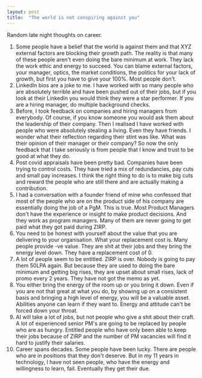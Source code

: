 ```yaml
---
layout: post
title:  "The world is not conspiring against you"
---
```


Random late night thoughts on career.

1. Some people have a belief that the world is against them and that XYZ external factors are blocking their growth path. The reality is that many of these people aren't even doing the bare minimum at work. They lack the work ethic and energy to succeed.
You can blame external factors, your manager, optics, the market conditions, the politics for your lack of growth, but first you have to give your 100%. Most people don't.
2. LinkedIn bios are a joke to me. I have worked with so many people who are absolutely terrible and have been pushed out of their jobs, but if you look at their Linkedin you would think they were a star performer.  If you are a hiring manager, do multiple background checks.
3. Before, I took feedback on companies and hiring managers from everybody. Of course, if you know someone you would ask them about the leadership of their company.
Then I realised I have worked with people who were absolutely stealing a living. Even they have friends. I wonder what their reflection regarding their stint was like. What was their opinion of their manager or their company? So now the only feedback that I take seriously is from people that I know and trust to be good at what they do.
4. Post covid appraisals have been pretty bad. Companies have been trying to control costs. They have tried a mix of redundancies, pay cuts and small pay increases. I think the right thing to do is to make big cuts and reward the people who are still there and are actually making a contribution.
5. I had a conversation with a founder friend of mine who confessed that most of the people who are on the product side of his company are essentially doing the job of a PgM. This is true. Most Product Managers don't have the experience or insight to make product decisions. And they work as program managers.
Many of them are never going to get paid what they got paid during ZIRP.
6. You need to be honest with yourself about the value that you are delivering to your organisation. What your replacement cost is. Many people provide -ve value. They are shit at their jobs and they bring the energy level down. They have a replacement cost of 0.
7. A lot of people seem to be entitled. ZIRP is over. Nobody is going to pay them 50LPA again. But because they are used to doing the bare minimum and getting big rises, they are upset about small rises, lack of promo every 2 years. They have not got the memo as yet.
8. You either bring the energy of the room up or you bring it down. Even if you are not that great at what you do, by showing up on a consistent basis and bringing a high level of energy, you will be a valuable asset. Abilities anyone can learn if they want to.
Energy and attitude can't be forced down your throat.
9. AI will take a lot of jobs, but not people who give a shit about their craft.
A lot of experienced senior PM's are going to be replaced by people who are as hungry.
Entitled people who have only been able to keep their jobs because of ZIRP and the number of PM vacancies will find it hard to justify their salaries.
10. Career spans decades. Some people have been lucky. There are people who are in positions that they don't deserve.
But in my 11 years in technology, I have not seen people, who have the energy and willingness to learn, fail. Eventually they get their due.
